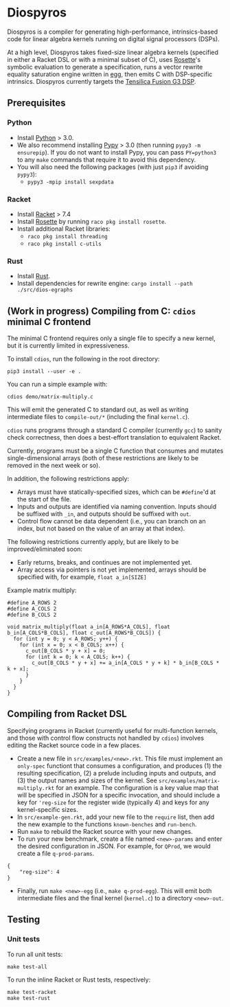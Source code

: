 # Diospyros

Diospyros is a compiler for generating high-performance, intrinsics-based
code for linear algebra kernels running on digital signal processors (DSPs).

At a high level, Diospyros takes fixed-size linear algebra kernels (specified
in either a Racket DSL or with a minimal subset of C), uses [Rosette][]'s symbolic
evaluation to generate a specification, runs a vector rewrite equality saturation engine written in
[egg][], then emits C with DSP-specific intrinsics. Diospyros currently targets the [Tensilica Fusion G3 DSP][fusiong3].

## Prerequisites

### Python
- Install [Python][] > 3.0.
- We also recommend installing [Pypy][] > 3.0 (then running `pypy3 -m ensurepip`).
 If you do not want to install Pypy,
you can pass `PY=python3` to any `make` commands that require it to avoid this
dependency.
- You will also need the following packages (with just `pip3` if avoiding `pypy3`):
    - `pypy3 -mpip install sexpdata`

### Racket
- Install [Racket][] > 7.4
- Install [Rosette][] by running `raco pkg install rosette`.
- Install additional Racket libraries:
    - `raco pkg install threading`
    - `raco pkg install c-utils`

### Rust
- Install [Rust][].
- Install dependencies for rewrite engine: `cargo install --path ./src/dios-egraphs`

## (Work in progress) Compiling from C: `cdios` minimal C frontend
The minimal C frontend requires only a single file to specify a new kernel, but
it is currently limited in expressiveness.

To install `cdios`, run the following in the root directory:
```
pip3 install --user -e .
```

You can run a simple example with:
```
cdios demo/matrix-multiply.c
```

This will emit the generated C to standard out, as well as writing intermediate
files to `compile-out/*` (including the final `kernel.c`).

`cdios` runs programs through a standard C compiler (currently `gcc`) to sanity
check correctness, then does a best-effort translation to equivalent Racket.

Currently, programs must be a single C function that consumes and mutates
single-dimensional arrays (both of these restrictions are likely to be removed
in the next week or so).

In addition, the following restrictions apply:
- Arrays must have statically-specified sizes, which can be `#define`'d at the
 start of the file.
- Inputs and outputs are identified via naming convention. Inputs should be
suffixed with `_in`, and outputs should be suffixed with `out`.
- Control flow cannot be data dependent (i.e., you can branch on an index, but
not based on the value of an array at that index).

The following restrictions currently apply, but are likely to be improved/eliminated
soon:
- Early returns, breaks, and continues are not implemented yet.
- Array access via pointers is not yet implemented, arrays should be specified
with, for example, `float a_in[SIZE]`

Example matrix multiply:
```
#define A_ROWS 2
#define A_COLS 2
#define B_COLS 2

void matrix_multiply(float a_in[A_ROWS*A_COLS], float b_in[A_COLS*B_COLS], float c_out[A_ROWS*B_COLS]) {
  for (int y = 0; y < A_ROWS; y++) {
    for (int x = 0; x < B_COLS; x++) {
      c_out[B_COLS * y + x] = 0;
      for (int k = 0; k < A_COLS; k++) {
        c_out[B_COLS * y + x] += a_in[A_COLS * y + k] * b_in[B_COLS * k + x];
      }
    }
  }
}
```

## Compiling from Racket DSL

Specifying programs in Racket (currently useful for multi-function kernels, and
those with control flow constructs not handled by `cdios`) involves editing the
Racket source code in a few places.

- Create a new file in `src/examples/<new>.rkt`. This file must implement an
    `only-spec` functiont that consumes a configuration, and produces (1) the
    resulting specification, (2) a prelude including inputs and outputs, and (3)
    the output names and sizes of the kernel. See
     `src/examples/matrix-multiply.rkt` for an example. The configuration is a
     key value map that will be specified in JSON for a specific invocation,
     and should include a key for `'reg-size` for the register wide (typically
     4) and keys for any kernel-specific sizes.
- In `src/example-gen.rkt`, add your new file to the `require` list, then add
    the new example to the functions `known-benches` and `run-bench`.
- Run `make` to rebuild the Racket source with your new changes.
- To run your new benchmark, create a file named `<new>-params` and enter the
    desired configuration in JSON. For example, for `QProd`, we would create a
    file `q-prod-params`.

```
{
    "reg-size": 4
}
```
- Finally, run `make <new>-egg` (i.e., `make q-prod-egg`). This will emit both
    intermediate files and the final kernel (`kernel.c`) to a directory
    `<new>-out`.

## Testing

### Unit tests

To run all unit tests:
```
make test-all
```

To run the inline Racket or Rust tests, respectively:
```
make test-racket
make test-rust
```

[boolector]: https://github.com/Boolector/boolector
[egg]:https://docs.rs/egg/0.5.0/egg/index.html
[fusiong3]: https://ip.cadence.com/uploads/1085/Fusion_G3_DSP_DS_FINAL-pdf
[pypy]: https://doc.pypy.org/en/latest/install.html
[python]: https://www.python.org/downloads/
[racket]: https://github.com/racket/racket
[rosette]: https://docs.racket-lang.org/rosette-guide/index.html
[runt]: https://github.com/rachitnigam/runt
[rust]: https://www.rust-lang.org/
[rust]: https://www.rust-lang.org/tools/install
[z3]: https://github.com/Z3Prover/z3
